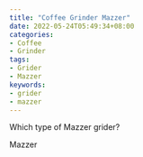 ```yaml
---
title: "Coffee Grinder Mazzer"
date: 2022-05-24T05:49:34+08:00
categories:
- Coffee
- Grinder
tags:
- Grider
- Mazzer
keywords:
- grider
- mazzer
---
```


Which type of Mazzer grider?
<!--more-->

Mazzer

